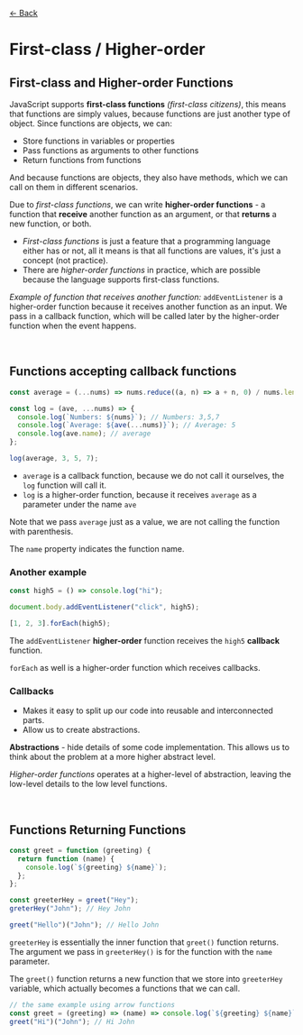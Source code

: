 [&larr; Back](./README.md)

# First-class / Higher-order

## First-class and Higher-order Functions

JavaScript supports **first-class functions** _(first-class citizens)_, this means that functions are simply values, because functions are just another type of object. Since functions are objects, we can:

- Store functions in variables or properties
- Pass functions as arguments to other functions
- Return functions from functions

And because functions are objects, they also have methods, which we can call on them in different scenarios.

Due to _first-class functions_, we can write **higher-order functions** - a function that **receive** another function as an argument, or that **returns** a new function, or both.

- _First-class functions_ is just a feature that a programming language either has or not, all it means is that all functions are values, it's just a concept (not practice).
- There are _higher-order functions_ in practice, which are possible because the language supports first-class functions.

_Example of function that receives another function:_ `addEventListener` is a higher-order function because it receives another function as an input. We pass in a callback function, which will be called later by the higher-order function when the event happens.

<br>

## Functions accepting callback functions

```js
const average = (...nums) => nums.reduce((a, n) => a + n, 0) / nums.length;

const log = (ave, ...nums) => {
  console.log(`Numbers: ${nums}`); // Numbers: 3,5,7
  console.log(`Average: ${ave(...nums)}`); // Average: 5
  console.log(ave.name); // average
};

log(average, 3, 5, 7);
```

- `average` is a callback function, because we do not call it ourselves, the `log` function will call it.
- `log` is a higher-order function, because it receives `average` as a parameter under the name `ave`

Note that we pass `average` just as a value, we are not calling the function with parenthesis.

The `name` property indicates the function name.

### Another example

```js
const high5 = () => console.log("hi");

document.body.addEventListener("click", high5);

[1, 2, 3].forEach(high5);
```

The `addEventListener` **higher-order** function receives the `high5` **callback** function.

`forEach` as well is a higher-order function which receives callbacks.

### Callbacks

- Makes it easy to split up our code into reusable and interconnected parts.
- Allow us to create abstractions.

**Abstractions** - hide details of some code implementation. This allows us to think about the problem at a more higher abstract level.

_Higher-order functions_ operates at a higher-level of abstraction, leaving the low-level details to the low level functions.

<br>

## Functions Returning Functions

```js
const greet = function (greeting) {
  return function (name) {
    console.log(`${greeting} ${name}`);
  };
};

const greeterHey = greet("Hey");
greterHey("John"); // Hey John

greet("Hello")("John"); // Hello John
```

`greeterHey` is essentially the inner function that `greet()` function returns. The argument we pass in `greeterHey()` is for the function with the `name` parameter.

The `greet()` function returns a new function that we store into `greeterHey` variable, which actually becomes a functions that we can call.

```js
// the same example using arrow functions
const greet = (greeting) => (name) => console.log(`${greeting} ${name}`);
greet("Hi")("John"); // Hi John
```

<br>
